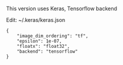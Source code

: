 This version uses Keras, Tensorflow backend

Edit: ~/.keras/keras.json

	{
	    "image_dim_ordering": "tf",
	    "epsilon": 1e-07,
	    "floatx": "float32",
	    "backend": "tensorflow"
	}
